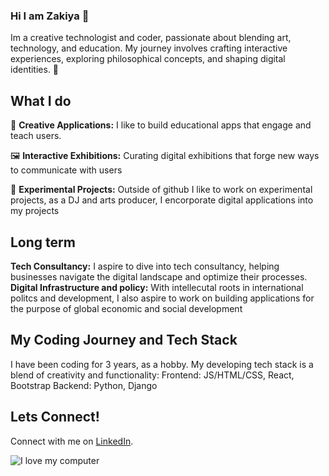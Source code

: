 ### Hi I am Zakiya 👋

Im a creative technologist and coder, passionate about blending art, technology, and education. My journey involves crafting interactive experiences, exploring philosophical concepts, and shaping digital identities. 🌟

## What I do
🎨 **Creative Applications:** I like to build  educational apps that engage and teach users.

🖼️ **Interactive Exhibitions:** Curating digital exhibitions that forge new ways to communicate with users

🌌 **Experimental Projects:** Outside of github I like to work on experimental projects, as a DJ and arts producer, I encorporate digital applications into my projects

## Long term

**Tech Consultancy:** I aspire to dive into tech consultancy, helping businesses navigate the digital landscape and optimize their processes.
**Digital Infrastructure and policy:** With intellecutal roots in international politcs and development, I also aspire to work on building applications for the purpose of global economic and social development

## My Coding Journey and Tech Stack

I have been coding for 3 years, as a hobby.
My developing tech stack is a blend of creativity and functionality:
Frontend: JS/HTML/CSS, React, Bootstrap
Backend: Python, Django

## Lets Connect! 
Connect with me on [LinkedIn](https://www.linkedin.com/in/zakiya-whyles-3591811b2/).







<div align="Left">
    <p>
        <img src= "https://media2.giphy.com/media/v1.Y2lkPTc5MGI3NjExc2VvbmJyOHoza2g2eWp2amtmaTZvenZ2Z21kd2J5Y2F3b2hzaXViYSZlcD12MV9pbnRlcm5hbF9naWZfYnlfaWQmY3Q9Zw/UnbxrvGdp0mnC/giphy.gif"  alt="I love my computer" />
    </p>
</div>



<!--
**pastorZakaia/pastorZakaia** is a ✨ _special_ ✨ repository because its `README.md` (this file) appears on your GitHub profile.

Here are some ideas to get you started:

- 🔭 I’m currently working on ...
- 🌱 I’m currently learning ...
- 👯 I’m looking to collaborate on ...
- 🤔 I’m looking for help with ...
- 💬 Ask me about ...
- 📫 How to reach me: ...
- 😄 Pronouns: They/Them...
- ⚡ Fun fact: ...
-->
